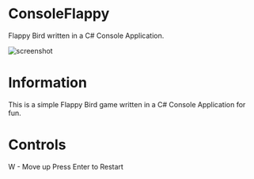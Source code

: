 # ConsoleFlappy
Flappy Bird written in a C# Console Application. 

![screenshot](https://cdn.discordapp.com/attachments/922185010205822979/1031531499272540272/unknown.png)

# Information
This is a simple Flappy Bird game written in a C# Console Application for fun.

# Controls
W - Move up
Press Enter to Restart
